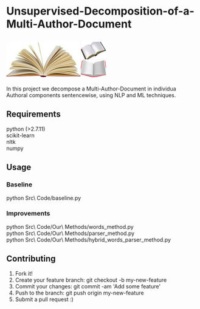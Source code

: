 # Unsupervised-Decomposition-of-a-Multi-Author-Document
![alt tag](https://github.com/kautsiitd/Unsupervised-Decomposition-of-a-Multi-Author-Document/blob/master/Images/Readme.png)
----------------------------------
In this project we decompose a Multi-Author-Document in individua Authoral components sentencewise, using NLP and ML techniques.
## Requirements
python (>2.7.11)<br />
scikit-learn<br />
nltk<br />
numpy<br />
## Usage
### Baseline
python Src\ Code/baseline.py<br />
### Improvements
python Src\ Code/Our\ Methods/words_method.py<br />
python Src\ Code/Our\ Methods/parser_method.py<br />
python Src\ Code/Our\ Methods/hybrid_words_parser_method.py<br />
## Contributing
1. Fork it!
2. Create your feature branch: git checkout -b my-new-feature
3. Commit your changes: git commit -am 'Add some feature'
4. Push to the branch: git push origin my-new-feature
5. Submit a pull request :)
